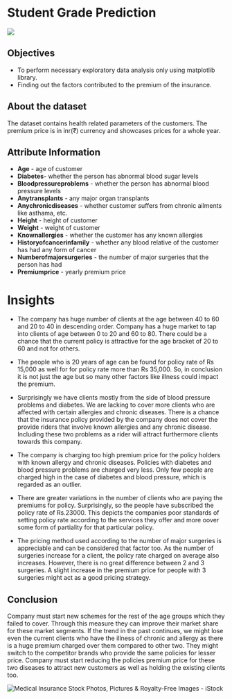 ﻿# Student Grade Prediction
![](https://th.bing.com/th/id/R.35ef484c12f04cfb7f885af3018edc65?rik=NbinEH5OXN1Uiw&riu=http%3a%2f%2fhealth-system-management.advanceweb.com%2fwp-content%2fuploads%2fsites%2f4%2f2016%2f06%2fHSM_Insurance.jpg&ehk=mdY5Vkt0vM%2bgrbWAcCj8MkOALDMqd%2fEMe6cjnOZhKMY%3d&risl=&pid=ImgRaw&r=0)

## Objectives
- To perform necessary exploratory data analysis only using matplotlib library. 
- Finding out the factors contributed to the premium of the insurance.
## About the dataset
The dataset contains health related parameters of the customers. The premium price is in inr(₹) currency and showcases prices for a whole year.
## Attribute Information
- **Age** - age of customer
- **Diabetes**- whether the person has abnormal blood sugar levels
- **Bloodpressureproblems** - whether the person has abnormal blood pressure levels
- **Anytransplants** - any major organ transplants
- **Anychronicdiseases** - whether customer suffers from chronic ailments like asthama, etc.
- **Height** - height of customer
- **Weight** - weight of customer
- **Knownallergies** - whether the customer has any known allergies
- **Historyofcancerinfamily** - whether any blood relative of the customer has had any form of cancer
- **Numberofmajorsurgeries** - the number of major surgeries that the person has had
- **Premiumprice** - yearly premium price

#  Insights
- The company has huge number of clients at the age between 40 to 60 and 20 to 40 in descending order. Company has a huge market to tap into clients of age between 0 to 20 and 60 to 80. There could be a chance that the current policy is attractive for the age bracket of 20 to 60 and not for others.

- The people who is 20 years of age can be found for policy rate of Rs 15,000 as well for for policy rate more than Rs 35,000. So, in conclusion it is not just the age but so many other factors like illness could impact the premium.

- Surprisingly we have clients mostly from the side of blood pressure problems and diabetes. We are lacking to cover more clients who are affected with certain allergies and chronic diseases. There is a chance that the insurance policy provided by the company does not cover the provide riders that involve known allergies and any chronic disease. Including these two problems as a rider will attract furthermore clients towards this company.

- The company is charging too high premium price for the policy holders with known allergy and chronic diseases. Policies with diabetes and blood pressure problems are charged very less. Only few people are charged high in the case of diabetes and blood pressure, which is regarded as an outlier.

-  There are greater variations in the number of clients who are paying the premiums for policy. Surprisingly, so the people have subscribed the policy rate of Rs.23000. This depicts the companies poor standards of setting policy rate according to the services they offer and more oover some form of partiality for that particular policy.
- The pricing method used according to the number of major surgeries is appreciable and can be considered that factor too. As the number of surgeries increase for a client, the policy rate charged on average also increases. However, there is no great difference between 2 and 3 surgeries. A slight increase in the premium price for people with 3 surgeries might act as a good pricing strategy.
## Conclusion
Company must start new schemes for the rest of the age groups which they failed to cover. Through this measure they can improve their market share for these market segments. If the trend in the past continues, we might lose even the current clients who have the illness of chronic and allergy as there is a huge premium charged over them compared to other two. They might switch to the competitor brands who provide the same policies for lesser price. Company must start reducing the policies premium price for these two diseases to attract new customers as well as holding the existing clients too.

![Medical Insurance Stock Photos, Pictures & Royalty-Free Images - iStock](https://media.istockphoto.com/photos/medical-insurance-concept-with-family-and-stethoscope-on-wooden-desk-picture-id1012323872?k=6&m=1012323872&s=612x612&w=0&h=3r3F88DI9fNTSyNFH6wdqYvRle1sgZ2Gw3z9xhpxgDg=)

